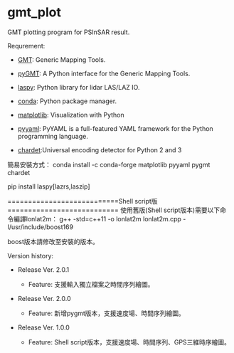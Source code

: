 # gmt_plot

GMT plotting program for PSInSAR result.

Requrement:

- [GMT](https://github.com/GenericMappingTools/gmt): Generic Mapping Tools.

- [pyGMT](https://www.pygmt.org/latest/index.html): A Python interface for the Generic Mapping Tools.

- [laspy](https://laspy.readthedocs.io/en/latest/index.html): Python library for lidar LAS/LAZ IO.

- [conda](https://www.anaconda.com): Python package manager.

- [matplotlib](https://matplotlib.org): Visualization with Python

- [pyyaml](https://pyyaml.org): PyYAML is a full-featured YAML framework for the Python programming language.

- [chardet](https://pypi.org/project/chardet/):Universal encoding detector for Python 2 and 3

簡易安裝方式：
conda install -c conda-forge matplotlib pyyaml pygmt chardet

pip install laspy[lazrs,laszip]

===========================Shell script版===========================
使用舊版(Shell script版本)需要以下命令編譯lonlat2m：
g++ -std=c++11 -o lonlat2m lonlat2m.cpp -I/usr/include/boost169

boost版本請修改至安裝的版本。

Version history:

- Release Ver. 2.0.1
    - Feature: 支援輸入獨立檔案之時間序列繪圖。

- Release Ver. 2.0.0
    - Feature: 新增pygmt版本，支援速度場、時間序列繪圖。

- Release Ver. 1.0.0
    - Feature: Shell script版本，支援速度場、時間序列、GPS三維時序繪圖。